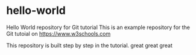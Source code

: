 # hello-world
Hello World repository for Git tutorial
This is an example repository for the Git tutoial on https://www.w3schools.com

This repository is built step by step in the tutorial.
great great great

